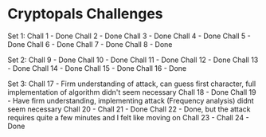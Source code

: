 # Cryptopals Challenges

Set 1:
	Chall 1 - Done
	Chall 2 - Done
	Chall 3 - Done
	Chall 4 - Done
	Chall 5 - Done
	Chall 6 - Done
	Chall 7 - Done
	Chall 8 - Done

Set 2:
	Chall 9 - Done
	Chall 10 - Done
	Chall 11 - Done
	Chall 12 - Done
	Chall 13 - Done
	Chall 14 - Done
	Chall 15 - Done
	Chall 16 - Done

Set 3:
	Chall 17 - Firm understanding of attack, can guess first character, full implementation of algorithm didn't seem necessary
	Chall 18 - Done
	Chall 19 - Have firm understanding, implementing attack (Frequency analysis) didnt seem necessary
	Chall 20 - 
	Chall 21 - Done
	Chall 22 - Done, but the attack requires quite a few minutes and I felt like moving on
	Chall 23 - 
	Chall 24 - Done

